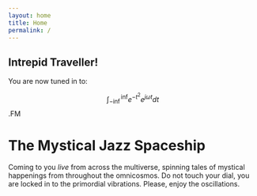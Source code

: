 ```yaml
---
layout: home
title: Home
permalink: /
--- 
```



## Intrepid Traveller!
You are now tuned in to: 

$$\int^{\inf}_{-\inf}e^{-t^2}e^{j\omega t} dt$$.FM 
<h1 >The Mystical Jazz Spaceship</h1>

Coming to you *live* from across the multiverse, spinning tales of mystical happenings from throughout the omnicosmos. Do not touch your dial, you are locked in to the primordial vibrations. Please, enjoy the oscillations.


